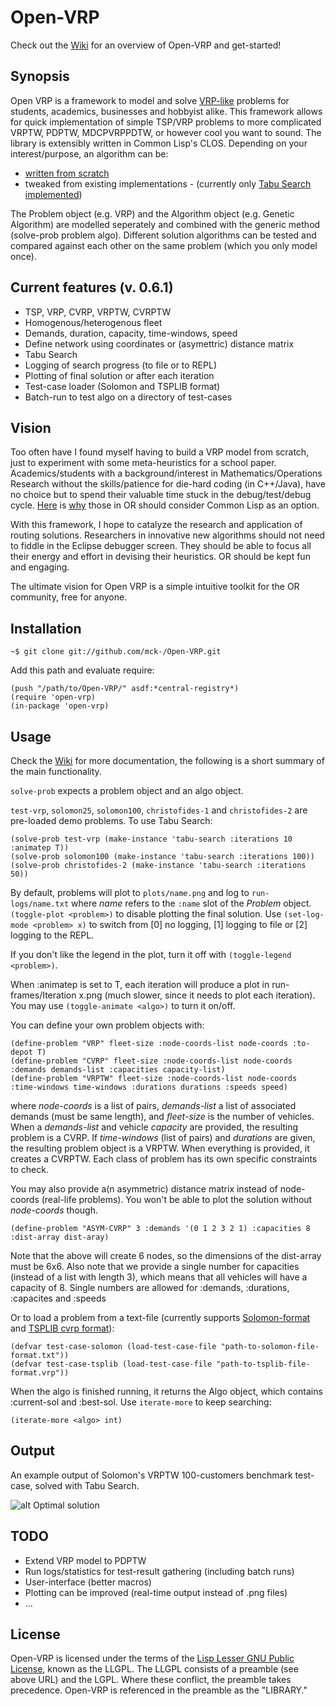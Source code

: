 # Open-VRP

Check out the [Wiki](https://github.com/mck-/Open-VRP/wiki) for an overview of Open-VRP and get-started!

## Synopsis

Open VRP is a framework to model and solve [VRP-like](http://neo.lcc.uma.es/radi-aeb/WebVRP/) problems for students, academics, businesses and hobbyist alike. This framework allows for quick implementation of simple TSP/VRP problems to more complicated VRPTW, PDPTW, MDCPVRPPDTW, or however cool you want to sound. The library is extensibly written in Common Lisp's CLOS. Depending on your interest/purpose, an algorithm can be:

* [written from scratch](https://github.com/mck-/Open-VRP/wiki/Using-Open-VRP:-writing-your-algo-from-scratch)
* tweaked from existing implementations - (currently only [Tabu Search implemented](https://github.com/mck-/Open-VRP/wiki/Description-of-the-Tabu-Search-implementation))

The Problem object (e.g. VRP) and the Algorithm object (e.g. Genetic Algorithm) are modelled seperately and combined with the generic method (solve-prob problem algo). Different solution algorithms can be tested and compared against each other on the same problem (which you only model once).

## Current features (v. 0.6.1)

* TSP, VRP, CVRP, VRPTW, CVRPTW
* Homogenous/heterogenous fleet
* Demands, duration, capacity, time-windows, speed
* Define network using coordinates or (asymettric) distance matrix
* Tabu Search
* Logging of search progress (to file or to REPL)
* Plotting of final solution or after each iteration
* Test-case loader (Solomon and TSPLIB format)
* Batch-run to test algo on a directory of test-cases

## Vision

Too often have I found myself having to build a VRP model from scratch, just to experiment with some meta-heuristics for a school paper. Academics/students with a background/interest in Mathematics/Operations Research without the skills/patience for die-hard coding (in C++/Java), have no choice but to spend their valuable time stuck in the debug/test/debug cycle. [Here](https://kuomarc.wordpress.com/2012/01/27/why-i-love-common-lisp-and-hate-java/) is [why](http://kuomarc.wordpress.com/2012/03/05/the-uncommon-lisp-approach-to-operations-research/) those in OR should consider Common Lisp as an option.

With this framework, I hope to catalyze the research and application of routing solutions. Researchers in innovative new algorithms should not need to fiddle in the Eclipse debugger screen. They should be able to focus all their energy and effort in devising their heuristics. OR should be kept fun and engaging.

The ultimate vision for Open VRP is a simple intuitive toolkit for the OR community, free for anyone.

## Installation

```
~$ git clone git://github.com/mck-/Open-VRP.git
```
Add this path and evaluate require:

```
(push "/path/to/Open-VRP/" asdf:*central-registry*)
(require 'open-vrp)
(in-package 'open-vrp)
```

## Usage
Check the [Wiki](https://github.com/mck-/Open-VRP/wiki) for more documentation, the following is a short summary of the main functionality.

`solve-prob` expects a problem object and an algo object.

`test-vrp`, `solomon25`, `solomon100`, `christofides-1` and `christofides-2` are pre-loaded demo problems. To use Tabu Search:

```
(solve-prob test-vrp (make-instance 'tabu-search :iterations 10 :animatep T))
(solve-prob solomon100 (make-instance 'tabu-search :iterations 100))
(solve-prob christofides-2 (make-instance 'tabu-search :iterations 50))
```

By default, problems will plot to `plots/name.png` and log to `run-logs/name.txt` where _name_ refers to the `:name` slot of the _Problem_ object. `(toggle-plot <problem>)` to disable plotting the final solution. Use `(set-log-mode <problem> x)` to switch from [0] no logging, [1] logging to file or [2] logging to the REPL. 

If you don't like the legend in the plot, turn it off with `(toggle-legend <problem>)`.

When :animatep is set to T, each iteration will produce a plot in run-frames/Iteration x.png (much slower, since it needs to plot each iteration). You may use `(toggle-animate <algo>)` to turn it on/off.

You can define your own problem objects with:

```
(define-problem "VRP" fleet-size :node-coords-list node-coords :to-depot T)
(define-problem "CVRP" fleet-size :node-coords-list node-coords :demands demands-list :capacities capacity-list)
(define-problem "VRPTW" fleet-size :node-coords-list node-coords :time-windows time-windows :durations durations :speeds speed)
```

where *node-coords* is a list of pairs, *demands-list* a list of associated demands (must be same length), and *fleet-size* is the number of vehicles. When a *demands-list* and vehicle *capacity* are provided, the resulting problem is a CVRP. If *time-windows* (list of pairs) and *durations* are given, the resulting problem object is a VRPTW. When everything is provided, it creates a CVRPTW. Each class of problem has its own specific constraints to check.

You may also provide a(n asymmetric) distance matrix instead of node-coords (real-life problems). You won't be able to plot the solution without *node-coords* though.

```
(define-problem "ASYM-CVRP" 3 :demands '(0 1 2 3 2 1) :capacities 8 :dist-array dist-aray)
```
Note that the above will create 6 nodes, so the dimensions of the dist-array must be 6x6. Also note that we provide a single number for capacities (instead of a list with length 3), which means that all vehicles will have a capacity of 8. Single numbers are allowed for :demands, :durations, :capacites and :speeds

Or to load a problem from a text-file (currently supports [Solomon-format](http://neo.lcc.uma.es/radi-aeb/WebVRP/index.html?/Problem_Instances/CVRPTWInstances.html) and [TSPLIB cvrp format](http://neo.lcc.uma.es/radi-aeb/WebVRP/data/Doc.ps)):

```
(defvar test-case-solomon (load-test-case-file "path-to-solomon-file-format.txt"))
(defvar test-case-tsplib (load-test-case-file "path-to-tsplib-file-format.vrp"))
```

When the algo is finished running, it returns the Algo object, which contains :current-sol and :best-sol. Use `iterate-more` to keep searching:

```
(iterate-more <algo> int)
```

## Output

An example output of Solomon's VRPTW 100-customers benchmark test-case, solved with Tabu Search.

![alt Optimal solution](https://github.com/mck-/Open-VRP/blob/master/plots/solomon100-optimal.png?raw=true "Optimal solution")

## TODO

* Extend VRP model to PDPTW
* Run logs/statistics for test-result gathering (including batch runs) 
* User-interface (better macros)
* Plotting can be improved (real-time output instead of .png files)
* ...

## License

Open-VRP is licensed under the terms of the [Lisp Lesser GNU
Public License](http://opensource.franz.com/preamble.html), known as
the LLGPL.  The LLGPL consists of a preamble (see above URL) and the
LGPL.  Where these conflict, the preamble takes precedence. 
Open-VRP is referenced in the preamble as the "LIBRARY."
